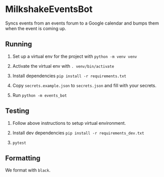 # MilkshakeEventsBot
Syncs events from an events forum to a Google calendar and bumps them when the event is coming up.

## Running

1. Set up a virtual env for the project with `python -m venv venv`

2. Activate the virtual env with `. venv/bin/activate`

3. Install dependencies `pip install -r requirements.txt`

4. Copy `secrets.example.json` to `secrets.json` and fill with your secrets.

5. Run `python -m events_bot`

## Testing

1. Follow above instructions to setup virtual environment.

2. Install dev dependencies `pip install -r requirements_dev.txt`

3. `pytest`

## Formatting

We format with `black`.
